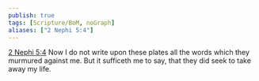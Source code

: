```yaml
---
publish: true
tags: [Scripture/BoM, noGraph]
aliases: ["2 Nephi 5:4"]
---
```

[2 Nephi 5:4](https://churchofjesuschrist.org/study/scriptures/bofm/2-ne/5?lang=eng&id=p4#p4) Now I do not write upon these plates all the words which they murmured against me. But it sufficeth me to say, that they did seek to take away my life.
